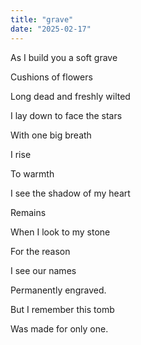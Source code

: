 ```yaml
---
title: "grave"
date: "2025-02-17"
---
```


As I build you a soft grave

Cushions of flowers

Long dead and freshly wilted

I lay down to face the stars

With one big breath

I rise

To warmth

I see the shadow of my heart

Remains

When I look to my stone

For the reason

I see our names 

Permanently engraved.

But I remember this tomb

Was made for only one.